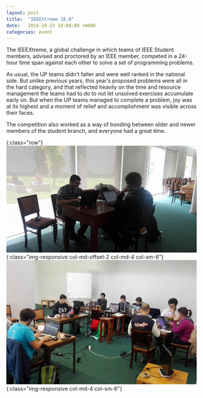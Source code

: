```yaml
---
layout: post
title:  "IEEEXtreme 10.0"
date:   2016-10-23 10:00:00 +0000
categories: event
---
```

The IEEEXtreme, a global challenge in which teams of IEEE Student members, advised and proctored by an IEEE member, competed in a 24-hour time span against each other to solve a set of programming problems. 

<!--more-->

As usual, the UP teams didn’t falter and were well ranked in the national side. But unlike previous years, this year’s proposed problems were all in the hard category, and that reflected heavily on the time and resource management the teams had to do to not let unsolved exercises accumulate early on. But when the UP teams managed to complete a problem, joy was at its highest and a moment of relief and accomplishment was visible across their faces. 

The competition also worked as a way of bonding between older and newer members of the student branch, and everyone had a great time.

{:class="row"}
![IEEEXtreme 10.0 event photo](/assets/images/IEEEXtreme1.jpg){:class="img-responsive col-md-offset-2 col-md-4 col-sm-6"}
![IEEEXtreme 10.0 event photo](/assets/images/IEEEXtreme2.jpg){:class="img-responsive col-md-4 col-sm-6"}

